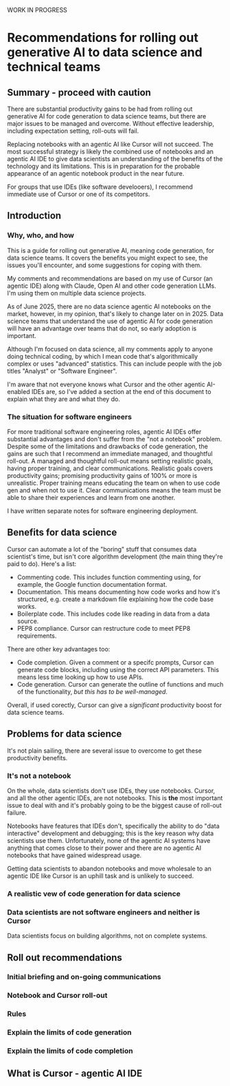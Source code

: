 WORK IN PROGRESS

# Recommendations for rolling out generative AI to data science and technical teams

## Summary - proceed with caution

There are substantial productivity gains to be had from rolling out generative AI for code generation to data science teams, but there are major issues to be managed and overcome. Without effective leadership, including expectation setting, roll-outs will fail. 

Replacing notebooks with an agentic AI like Cursor will not succeed. The most successful strategy is likely the combined use of notebooks and an agentic AI IDE to give data scientists an understanding of the benefits of the technology and its limitations. This is in preparation for the probable appearance of an agentic notebook product in the near future.

For groups that use IDEs (like software develooers), I recommend immediate use of Cursor or one of its competitors.

## Introduction

### Why, who, and how

This is a guide for rolling out generative AI, meaning code generation, for data science teams. It covers the benefits you might expect to see, the issues you'll encounter, and some suggestions for coping with them. 

My comments and recommendations are based on my use of Cursor (an agentic IDE) along with Claude, Open AI and other code generation LLMs. I'm using them on multiple data science projects. 

As of June 2025, there are no data science agentic AI notebooks on the market, however, in my opinion, that's likely to change later on in 2025. Data science teams that understand the use of agentic AI for code generation will have an advantage over teams that do not, so early adoption is important.

Although I'm focused on data science, all my comments apply to anyone doing technical coding, by which I mean code that's algorithmically complex or uses "advanced" statistics. This can include people with the job titles "Analyst" or "Software Engineer".

I'm aware that not everyone knows what Cursor and the other agentic AI-enabled IDEs are, so I've added a section at the end of this document to explain what they are and what they do.

### The situation for software engineers

For more traditional software engineering roles, agentic AI IDEs offer substantial advantages and don't suffer from the "not a notebook" problem. Despite some of the limitations and drawbacks of code generation, the gains are such that I recommend an immediate managed, and thoughtful roll-out. A managed and thoughtful roll-out means setting realistic goals, having proper training, and clear communications. Realistic goals covers productivity gains; promising productivity gains of 100% or more is unrealistic. Proper training means educating the team on when to use code gen and when not to use it. Clear communications means the team must be able to share their experiences and learn from one another.

I have written separate notes for software engineering deployment.

## Benefits for data science

Cursor can automate a lot of the "boring" stuff that consumes data scientist's time, but isn't core algorithm development (the main thing they're paid to do). Here's a list:

* Commenting code. This includes function commenting using, for example, the Google function documentation format.
* Documentation. This means documenting how code works and how it's structured, e.g. create a markdown file explaining how the code base works.
* Boilerplate code. This includes code like reading in data from a data source.
* PEP8 compliance. Cursor can restructure code to meet PEP8 requirements.

There are other key advantages too:

* Code completion. Given a comment or a specifc prompts, Cursor can generate code blocks, including using the correct API parameters. This means less time looking up how to use APIs.
* Code generation. Cursor can generate the outline of functions and much of the functionality, *but this has to be well-managed*.

Overall, if used corectly, Cursor can give a *significant* productivity boost for data science teams.

## Problems for data science

It's not plain sailing, there are several issue to overcome to get these productivity benefits.

### It's not a notebook

On the whole, data scientists don't use IDEs, they use notebooks. Cursor, and all the other agentic IDEs, are not notebooks. This is **the** most important issue to deal with and it's probably going to be the biggest cause of roll-out failure.

Notebooks have features that IDEs don't, specifically the ability to do "data interactive" development and debugging; this is the key reason why data scientists use them. Unfortunately, none of the agentic AI systems have anything that comes close to their power and there are no agentic AI notebooks that have gained widespread usage. 

Getting data scientists to abandon notebooks and move wholesale to an agentic IDE like Cursor is an uphill task and is unlikely to succeed. 

### A realistic vew of code generation for data science



### Data scientists are not software engineers and neither is Cursor

Data scientists focus on building algorithms, not on complete systems.

## Roll out recommendations

### Initial briefing and on-going communications

### Notebook and Cursor roll-out

### Rules

### Explain the limits of code generation

### Explain the limits of code completion

## What is Cursor - agentic AI IDE

